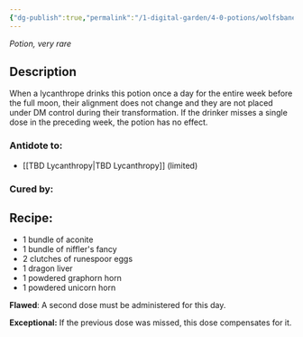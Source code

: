 ```yaml
---
{"dg-publish":true,"permalink":"/1-digital-garden/4-0-potions/wolfsbane-potion/","tags":["#potion","extracurricular"]}
---
```


*Potion, very rare* 

## Description

When a lycanthrope drinks this potion once a day for the entire week before the full moon, their alignment does not change and they are not placed under DM control during their transformation. If the drinker misses a single dose in the preceding week, the potion has no effect.

### Antidote to: 
- [[TBD Lycanthropy\|TBD Lycanthropy]] (limited)

### Cured by:


## Recipe:

- 1 bundle of aconite
- 1 bundle of niffler's fancy
- 2 clutches of runespoor eggs
- 1 dragon liver
- 1 powdered graphorn horn
- 1 powdered unicorn horn

**Flawed**:
A second dose must be administered for this day.

**Exceptional:** 
If the previous dose was missed, this dose compensates for it.